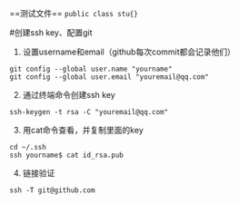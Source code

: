 

==测试文件== 
`public class stu{}`

<div>
</div>


#创建ssh key、配置git

1. 设置username和email（github每次commit都会记录他们）

```
git config --global user.name "yourname"
git config --global user.email "youremail@qq.com"
```

2. 通过终端命令创建ssh key
```
ssh-keygen -t rsa -C "youremail@qq.com"
```
3. 用cat命令查看，并复制里面的key
```
cd ~/.ssh
ssh yourname$ cat id_rsa.pub
```
4. 链接验证
```
ssh -T git@github.com 

```
